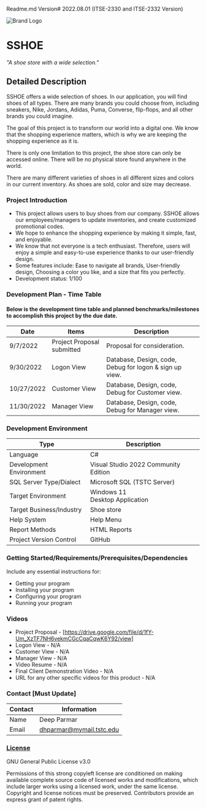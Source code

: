 Readme.md Version# 2022.08.01 (ITSE-2330 and ITSE-2332 Version)

![Brand Logo](/Resources/sshoeLogo.ico)

# SSHOE
*"A shoe store with a wide selection."*

## Detailed Description

SSHOE offers a wide selection of shoes. In our application, you will find shoes of all types. There are many brands you could choose from, including sneakers, Nike, Jordans, Adidas, Puma, Converse, flip-flops, and all other brands you could imagine.

The goal of this project is to transform our world into a digital one. We know that the shopping experience matters, which is why we are keeping the shopping experience as it is.

There is only one limitation to this project, the shoe store can only be accessed online. There will be no physical store found anywhere in the world.

There are many different varieties of shoes in all different sizes and colors in our current inventory. As shoes are sold, color and size may decrease.

### Project Introduction

- This project allows users to buy shoes from our company. SSHOE allows our employees/managers to update inventories, and create customized promotional codes.
- We hope to enhance the shopping experience by making it simple, fast, and enjoyable.
- We know that not everyone is a tech enthusiast. Therefore, users will enjoy a simple and easy-to-use experience thanks to our user-friendly design.
- Some features include: Ease to navigate all brands, User-friendly design, Choosing a color you like, and a size that fits you perfectly.
- Development status: 1/100

### Development Plan - Time Table 
#### Below is the development time table and planned benchmarks/milestones to accomplish this project by the due date.
Date | Items | Description
-----|-------------|--------------
9/7/2022 | Project Proposal submitted | Proposal for consideration.
9/30/2022 | Logon View | Database, Design, code, Debug for logon & sign up view.
10/27/2022 | Customer View | Database, Design, code, Debug for Customer view.
11/30/2022 | Manager View | Database, Design, code, Debug for Manager view.

### Development Environment

Type | Description
-----|-------------
Language | C#
Development Environment | Visual Studio 2022 Community Edition
SQL Server Type/Dialect | Microsoft SQL (TSTC Server)
Target Environment | Windows 11 <br>Desktop Application
Target Business/Industry | Shoe store
Help System | Help Menu
Report Methods | HTML Reports
Project Version Control | GitHub

### Getting Started/Requirements/Prerequisites/Dependencies
Include any essential instructions for:
- Getting your program
- Installing your program
- Configuring your program
- Running your program

### Videos
- Project Proposal - [https://drive.google.com/file/d/1fY-Um_XzTF7NH6vekmCGcCqaCqwK6Y92/view]
- Logon View - N/A
- Customer View - N/A
- Manager View - N/A
- Video Resume - N/A
- Final Client Demonstration Video - N/A
- URL for any other specific videos for this product - N/A

### Contact [Must Update]

Contact | Information
--------|------
Name | Deep Parmar
Email | dhparmar@mymail.tstc.edu

### [License](https://github.com/TSTC-CPT/22FA-FinalProject-ParmarDeep/blob/README-Update/LICENSE)

GNU General Public License v3.0

Permissions of this strong copyleft license are conditioned on making available complete source code of licensed works and modifications, which include larger works using a licensed work, under the same license. Copyright and license notices must be preserved. Contributors provide an express grant of patent rights.
